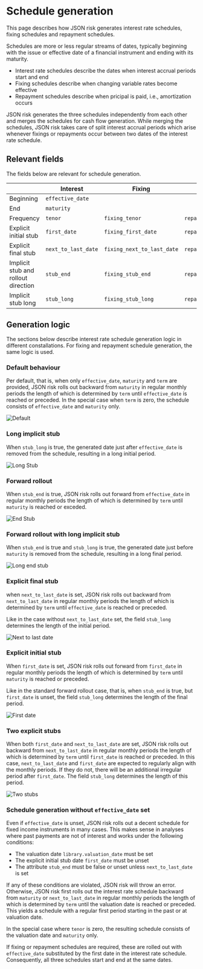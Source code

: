 # Schedule generation

This page describes how JSON risk generates interest rate schedules, fixing schedules and repayment schedules.

Schedules are more or less regular streams of dates, typically beginning with the issue or effective date of a financial instrument and ending with its maturity.

- Interest rate schedules describe the dates when interest accrual periods start and end
- Fixing schedules describe when changing variable rates become effective
- Repayment schedules describe when pricipal is paid, i.e., amortization occurs

JSON risk generates the three schedules independently from each other and merges the schedules for cash flow generation. While merging the schedules, JSON risk takes care of split interest accrual periods which arise whenever fixings or repayments occur between two dates of the interest rate schedule.

## Relevant fields

The fields below are relevant for schedule generation.

<table class="table table-bordered table-hover">
<thead>
 <tr>
  <th></th><th>Interest</th><th>Fixing</th><th>Repayment</th>
 <tr>
</thead>
<tbody>
 <tr>
  <td>Beginning</td><td colspan="3"><code>effective_date</code></td>
 </tr>
 <tr>
  <td>End</td><td colspan="3"><code>maturity</code></td>
 <tr>
  <td>Frequency</td><td><code>tenor</code></td><td><code>fixing_tenor</code></td><td><code>repay_tenor</code></td>
 </tr>
 <tr>
  <td>Explicit initial stub</td><td><code>first_date</code></td><td><code>fixing_first_date</code></td><td><code>repay_first_date</code></td>
 </tr>
 <tr>
  <td>Explicit final stub</td><td><code>next_to_last_date</code></td><td><code>fixing_next_to_last_date</code></td><td><code>repay_next_to_last_date</code></td>
 </tr>
 <tr>
  <td>Implicit stub and rollout direction</td><td><code>stub_end</code></td><td><code>fixing_stub_end</code></td><td><code>repay_stub_end</code></td>
 </tr>
 <tr>
  <td>Implicit stub long</td><td><code>stub_long</code></td><td><code>fixing_stub_long</code></td><td><code>repay_stub_long</code></td>
 </tr>
</tbody>
</table>

## Generation logic

The sections below describe interest rate schedule generation logic in different constallations. For fixing and repayment schedule generation, the same logic is used.

### Default behaviour

Per default, that is, when only `effective_date`, `maturity` and `term` are provided, JSON risk rolls out backward from `maturity` in regular monthly periods the length of which is determined by `term` until `effective_date` is reached or preceded. In the special case when `term` is zero, the schedule consists of `effective_date` and `maturity` only.

![Default](../pics/schedule_default.png)

### Long implicit stub

When `stub_long` is true, the generated date just after `effective_date` is removed from the schedule, resulting in a long initial period.

![Long Stub](../pics/schedule_longstub.png)

### Forward rollout

When `stub_end` is true, JSON risk rolls out forward from `effective_date` in regular monthly periods the length of which is determined by `term` until `maturity` is reached or exceded.

![End Stub](../pics/schedule_endstub.png)

### Forward rollout with long implicit stub

When `stub_end` is true and `stub_long` is true, the generated date just before `maturity` is removed from the schedule, resulting in a long final period.

![Long end stub](../pics/schedule_longendstub.png)

### Explicit final stub

when `next_to_last_date` is set, JSON risk rolls out backward from `next_to_last_date` in regular monthly periods the length of which is determined by `term` until `effective_date` is reached or preceded.

Like in the case without `next_to_last_date` set, the field `stub_long` determines the length of the initial period.

![Next to last date](../pics/schedule_nexttolastdate.png)

### Explicit initial stub

When `first_date` is set, JSON risk rolls out forward from `first_date` in regular monthly periods the length of which is determined by `term` until `maturity` is reached or preceded.

Like in the standard forward rollout case, that is, when `stub_end` is true, but `first_date` is unset, the field `stub_long` determines the length of the final period.

![First date](../pics/schedule_firstdate.png)

### Two explicit stubs

When both `first_date` and `next_to_last_date` are set, JSON risk rolls out backward from `next_to_last_date` in regular monthly periods the length of which is determined by `term` until `first_date` is reached or preceded. In this case, `next_to_last_date` and `first_date` are expected to regularly align with the monthly periods. If they do not, there will be an additional irregular period after `first_date`. The field `stub_long` determines the length of this period.

![Two stubs](../pics/schedule_twostubs.png)

### Schedule generation without `effective_date` set

Even if `effective_date` is unset, JSON risk rolls out a decent schedule for fixed income instruments in many cases. This makes sense in analyses where past payments are not of interest and works under the following conditions:

 - The valuation date `library.valuation_date` must be set
 - The explicit initial stub date `first_date` must be unset
 - The attribute `stub_end` must be false or unset unless `next_to_last_date` is set

If any of these conditions are violated, JSON risk will throw an error. Otherwise, JSON risk first rolls out the interest rate schedule backward from `maturity` or `next_to_last_date` in regular monthly periods the length of which is determined by `term` until the valuation date is reached or preceded. This yields a schedule with a regular first period starting in the past or at valuation date.

In the special case where `tenor` is zero, the resulting schedule consists of the valuation date and `maturity` only.

If fixing or repayment schedules are required, these are rolled out with `effective_date` substituted by the first date in the interest rate schedule. Consequently, all three schedules start and end at the same dates.

